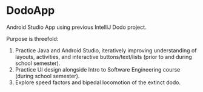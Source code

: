 # DodoApp
Android Studio App using previous IntelliJ Dodo project.

Purpose is threefold:
  1. Practice Java and Android Studio, iteratively improving understanding of layouts, activities, and interactive buttons/text/lists (prior to and during school semester).
  2. Practice UI design alongside Intro to Software Engineering course (during school semester).
  3. Explore speed factors and bipedal locomotion of the extinct dodo.
